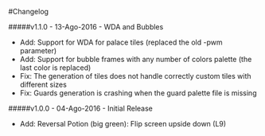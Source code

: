 #Changelog

#####v1.1.0 - 13-Ago-2016 - WDA and Bubbles
* Add: Support for WDA for palace tiles (replaced the old -pwm parameter)
* Add: Support for bubble frames with any number of colors palette (the last color is replaced)
* Fix: The generation of tiles does not handle correctly custom tiles with different sizes
* Fix: Guards generation is crashing when the guard palette file is missing

#####v1.0.0 - 04-Ago-2016 - Initial Release
* Add: Reversal Potion (big green): Flip screen upside down (L9)
